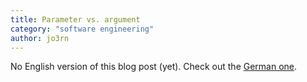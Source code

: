 ```yaml
---
title: Parameter vs. argument
category: "software engineering"
author: jo3rn
---
```


No English version of this blog post (yet). Check out the [German one](/de/blog/parameter-vs-argument).
